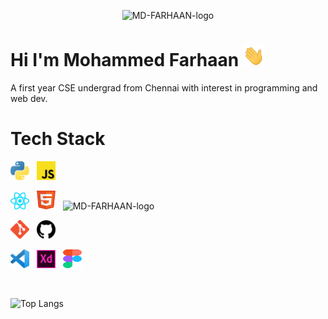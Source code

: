 
<p align='center'>
  <img src="https://i.ibb.co/CPxTw5r/MD-FARHAAN-logo.png" alt="MD-FARHAAN-logo" border="0" />
</p>

# Hi I'm Mohammed Farhaan <img src="./Assets/wave.gif" width="35px">
 
A first year CSE undergrad from Chennai with interest in programming and web dev.

# Tech Stack

<p align='left'>
  <img src="./Assets/python.svg"  width="30px" alt="MD-FARHAAN-logo" border="0" />&nbsp;&nbsp;
  <img src="./Assets/javascript.svg"  width="30px" alt="MD-FARHAAN-logo" border="0" />
</p>
<p align='left'>
  <img src="./Assets/react.svg"  width="30px" alt="MD-FARHAAN-logo" border="0" />&nbsp;&nbsp;
  <img src="./Assets/html.svg"  width="30px" height="30px" alt="MD-FARHAAN-logo" border="0" />&nbsp;&nbsp;
  <img src="./Assets/css.svg"  width="30px" height="30px" alt="MD-FARHAAN-logo" border="0" />
</p>
<p align='left'>
  <img src="./Assets/git.svg"  width="30px" alt="MD-FARHAAN-logo" border="0" />&nbsp;&nbsp;
  <img src="./Assets/github.svg"  width="30px" alt="MD-FARHAAN-logo" border="0" />&nbsp;&nbsp;
</p>
<p align='left'>
  <img src="./Assets/vscode.svg"  width="30px" alt="MD-FARHAAN-logo" border="0" />&nbsp;&nbsp;
  <img src="./Assets/xd.svg"  width="30px" alt="MD-FARHAAN-logo" border="0" />&nbsp;&nbsp;
  <img src="./Assets/figma.svg"  width="30px" height="30px" alt="MD-FARHAAN-logo" border="0" />&nbsp;&nbsp;
</p>
<br />

![Top Langs](https://github-readme-stats.vercel.app/api/top-langs/?username=mdfarhaan&layout=compact)



